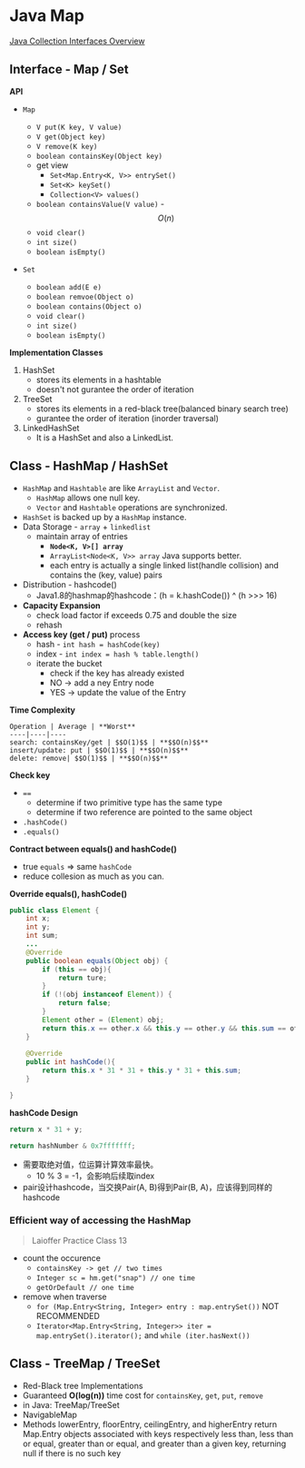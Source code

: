 <extoc></extoc>

# Java Map

[Java Collection Interfaces Overview](https://github.com/CarpenterLee/JCFInternals/blob/master/markdown/1-Overview.md)

## Interface - Map / Set

__API__

- `Map`
    - `V put(K key, V value)`
    - `V get(Object key)`
    - `V remove(K key)`
    - `boolean containsKey(Object key)`
    - get view
        - `Set<Map.Entry<K, V>> entrySet()`
        - `Set<K> keySet()`
        - `Collection<V> values()`
    - `boolean containsValue(V value)` - $$O(n)$$
    - `void clear()`
    - `int size()`
    - `boolean isEmpty()`

- `Set`
    - `boolean add(E e)`
    - `boolean remvoe(Object o)`
    - `boolean contains(Object o)`
    - `void clear()`
    - `int size()`
    - `boolean isEmpty()`

__Implementation Classes__

1. HashSet
    - stores its elements in a hashtable
    - doesn't not gurantee the order of iteration
2. TreeSet
    - stores its elements in a red-black tree(balanced binary search tree)
    - gurantee the order of iteration (inorder traversal)
3. LinkedHashSet
    - It is a HashSet and also a LinkedList.

## Class - HashMap / HashSet

- `HashMap` and `Hashtable` are like `ArrayList` and `Vector`. 
    - `HashMap` allows one null key.
    - `Vector` and `Hashtable` operations are synchronized.
- `HashSet` is backed up by a `HashMap` instance.
- Data Storage - `array` + `linkedlist`
    - maintain array of entries
        - **`Node<K, V>[] array`**
        - `ArrayList<Node<K, V>> array` Java supports better.
        - each entry is actually a single linked list(handle collision) and contains the (key, value) pairs
- Distribution - hashcode() 
    - Java1.8的hashmap的hashcode：(h = k.hashCode()) ^ (h >>> 16)
- **Capacity Expansion**
    - check load factor if exceeds 0.75 and double the size
    - rehash
- **Access key (get / put)** process
    - hash - `int hash = hashCode(key)`
    - index - `int index = hash % table.length()`
    - iterate the bucket
        - check if the key has already existed
        - NO -> add a ney Entry node
        - YES -> update the value of the Entry

__Time Complexity__
    
    Operation | Average | **Worst**
    ----|----|----
    search: containsKey/get | $$O(1)$$ | **$$O(n)$$**
    insert/update: put | $$O(1)$$ | **$$O(n)$$**
    delete: remove| $$O(1)$$ | **$$O(n)$$**


__Check key__

- `==`
    - determine if two primitive type has the same type
    - determine if two reference are pointed to the same object
- `.hashCode()`
- `.equals()`

__Contract between equals() and hashCode()__

- true `equals` => same `hashCode`
- reduce collesion as much as you can.

__Override equals(), hashCode()__

```java
public class Element {
    int x;
    int y;
    int sum;
    ...
    @Override
    public boolean equals(Object obj) {
        if (this == obj){
            return ture;
        }
        if (!(obj instanceof Element)) {
            return false;
        }
        Element other = (Element) obj;
        return this.x == other.x && this.y == other.y && this.sum == other.sum;
    }
    
    @Override
    public int hashCode(){
        return this.x * 31 * 31 + this.y * 31 + this.sum;
    }

}
```

__hashCode Design__

```java
return x * 31 + y;
```

```java
return hashNumber & 0x7fffffff;
```

- 需要取绝对值，位运算计算效率最快。
    - 10 % 3 = -1，会影响后续取index
- pair设计hashcode，当交换Pair(A, B)得到Pair(B, A)，应该得到同样的hashcode

### Efficient way of accessing the HashMap

> Laioffer Practice Class 13

- count the occurence
    - `containsKey -> get // two times`
    - `Integer sc = hm.get("snap") // one time`
    - `getOrDefault // one time`
- remove when traverse
    - `for (Map.Entry<String, Integer> entry : map.entrySet())` NOT RECOMMENDED
    - `Iterator<Map.Entry<String, Integer>> iter = map.entrySet().iterator();` and `while (iter.hasNext())`

## Class - TreeMap / TreeSet

- Red-Black tree Implementations
- Guaranteed **O(log(n))** time cost for `containsKey`, `get`, `put`, `remove`
- in Java: TreeMap/TreeSet
- NavigableMap
- Methods lowerEntry, floorEntry, ceilingEntry, and higherEntry return Map.Entry objects associated with keys respectively less than, less than or equal, greater than or equal, and greater than a given key, returning null if there is no such key